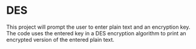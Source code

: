 # DES
This project will prompt the user to enter plain text and an encryption key. The code uses the entered key in a DES encryption algorithm to print an encrypted version of the entered plain text.
